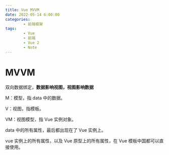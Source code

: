 ```yaml
---
title: Vue MVVM
date: 2022-05-14 6:00:00
categories:
        - 前端框架
tags:
        - Vue
        - 前端
        - Vue 2
        - Note
---
```


# MVVM

双向数据绑定，**数据影响视图，视图影响数据**

M：模型，指 data 中的数据。

V：视图，指模板。

VM：视图模型，指 Vue 实例对象。

data 中的所有属性，最后都出现在了 Vue 实例上。

vue 实例上的所有属性，以及 Vue 原型上的所有属性，在 Vue 模板中国都可以直接使用。
